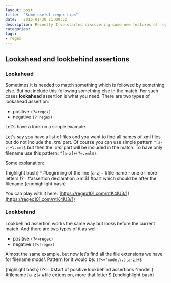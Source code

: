 ```yaml
---
layout: post
title:  "Some useful regex tips"
date:   2015-01-30 21:00:52
description: Recently I've started discovering some new features of regular expressions which I didn't know before. Here I want to share some of these discoveries. Also I would like to write some useful patterns which are needed sometimes, but to write them from scratch could take some time.
categories: 
tags: 
- regex
---
```


## Lookahead and lookbehind assertions

### Lookahead

Sometimes it is needed to match something which is followed by something else. But not include this following something else in the match. For such cases **lookahead** assertion is what you need. There are two types of lookahead assertion:

* positive `(?=regex)`
* negative `(?!regex)`

Let's have a look on a simple example. 

Let's say you have a list of files and you want to find all names of xml files but do not include the _.xml_ part. Of course you can use simple pattern `^[a-z]+\.xml$` but then the _.xml_ part will be included in the match. To have only filename use this pattern: `^[a-z]+(?=.xml$)`.

Some explanation:

{highlight bash}
^       #beginning of the line
[a-z]+  #file name - one or more letters
(?=     #assertion declaration
.xml$)  #part which should be after the filename
{endhighlight bash}

You can play with it here: [https://regex101.com/r/tK4lU3/1](https://regex101.com/r/tK4lU3/1)

### Lookbehind

Lookbehind assertion works the same way but looks before the current match. And there are two types of it as well:

* positive `(?<=regex)`
* negative `(?<!regex)`

Almost the same example, but now let's find all the file extensions we have for filename _model_. 
Pattern for it would be: `(?<=^model\.)[a-z]+$`

{highlight bash}
(?<=      #start of positive lookbehind assertions
^model\.) #filename
[a-z]+    #file extension, more that letter
$
{endhighlight bash}